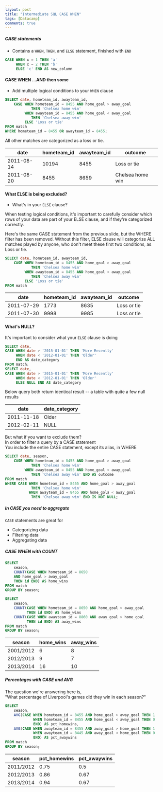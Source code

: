 ```yaml
---
layout: post
title: "Intermediate SQL CASE WHEN"
tags: [Datacamp]
comments: true
---
```


##### CASE statements
- Contains a `WHEN`, `THEN`, and `ELSE` statement, finished with `END`

```sql
CASE WHEN x = 1 THEN 'a'
     WHEN x = 2 THEN 'b'
     ELSE 'c' END AS new_column
```

#### CASE WHEN ...AND then some
- Add multiple logical conditions to your `WHEN` clause
```sql
SELECT date, hometeam_id, awayteam_id,
    CASE WHEN hometeam_id = 8455 AND home_goal > away_goal
            THEN 'Chelsea home win'
         WHEN awayteam_id = 8455 AND home_goal < away_goal
            THEN 'Chelsea away win'
         ELSE 'Loss or tie'
FROM match
WHERE hometeam_id = 8455 OR awayteam_id = 8455;
```

All other matches are categorized as a loss or tie.

| date       | hometeam_id | awayteam_id | outcome          |
|------------|-------------|-------------|------------------|
| 2011-08-14 | 10194       | 8455        | Loss or tie      |
| 2011-08-20 | 8455        | 8659        | Chelsea home win |

#### What ELSE is being excluded?
- What's in your `ELSE` clause?

When testing logical conditions, it's important to carefully consider which rows of your data are part of your ELSE clause, and if they're categorized correctly.

Here's the same CASE statement from the previous slide, but the WHERE filter has been removed. Without this filter, ELSE clause will categorize ALL matches played by anyone, who don't meet these first two conditions, as Loss or tie.

```sql
SELECT date, hometeam_id, awayteam_id,
    CASE WHEN hometeam_id = 8455 AND home_goal > away_goal
            THEN 'Chelsea home win'
         WHEN awayteam_id = 8455 AND home_goal < away_goal
            THEN 'Chelsea away win'
         ELSE 'Loss or tie'
FROM match
```

| date       | hometeam_id | awayteam_id | outcome     |
|------------|-------------|-------------|-------------|
| 2011-07-29 | 1773        | 8635        | Loss or tie |
| 2011-07-30 | 9998        | 9985        | Loss or tie |

#### What's NULL?

It's important to consider what your `ELSE` clause is doing

```sql
SELECT date,
CASE WHEN date > '2015-01-01' THEN 'More Recently'
     WHEN date < '2012-01-01' THEN 'Older'
     END AS date_category
FROM match;
SELECT date,
CASE WHEN date > '2015-01-01' THEN 'More Recently'
     WHEN date < '2012-01-01' THEN 'Older'
     ELSE NULL END AS date_category
```
Below query both return identical result -- a table with quite a few null results


| date       | date_category |
|------------|---------------|
| 2011-11-18 | Older         |
| 2012-02-11 | NULL          |

But what if you want to exclude them?  
In order to filter a query by a CASE statement  
You include the entire CASE statement, except its alias, in WHERE

```sql
SELECT date, season,
    CASE WHEN hometeam_id = 8455 AND home_goal > away_goal
            THEN 'Chelsea home win'
         WHEN awayteam_id = 8455 AND home_goal < away_goal
            THEN 'Chelsea away win' END AS outcome
FROM match
WHERE CASE WHEN hometeam_id = 8455 AND home_goal > away_goal
            THEN 'Chelsea home win'
           WHEN awayteam_id = 8455 AND home_gola < away_goal
            THEN 'Chelsea away win' END IS NOT NULL;
```



##### In CASE you need to aggregate
`CASE` statements are great for
- Categorizing data
- Filtering data
- Aggregating data


##### CASE WHEN with COUNT

```sql
SELECT 
    season,
    COUNT(CASE WHEN hometeam_id = 8650
    AND home_goal > away_goal
    THEN id END) AS home_wins
FROM match
GROUP BY season;
```

```sql
SELECT
    season,
    COUNT(CASE WHEN hometeam_id = 8650 AND home_goal > away_goal
          THEN id END) AS home_wins
    COUNT(CASE WHEN awayteam_id = 8860 AND away_goal > home_goal
          THEN id END) AS away_wins
FROM match
GROUP BY season;
```

| season    | home_wins | away_wins |
|-----------|-----------|-----------|
| 2001/2012 | 6         | 8         |
| 2012/2013 | 9         | 7         |
| 2013/2014 | 16        | 10        |



##### Percentages with CASE and AVG

The question we're answering here is,  
"What percentage of Liverpool's games did they win in each season?"

```sql
SELECT
    season,
    AVG(CASE WHEN hometeam_id = 8455 AND home_goal > away_goal THEN 1
             WHEN hometeam_id = 8455 AND home_goal < away_goal THEN 0
             END) AS pct_homewins,
    AVG(CASE WHEN awayteam_id = 8455 AND away_goal > home_goal THEN 1
             WHEN awayteam_id = 8445 AND away_goal < home_goal THEN 0
             END) AS pct_awaywins
FROM match
GROUP BY season;
```

| season    | pct_homewins | pct_awaywins |
|-----------|--------------|--------------|
| 2011/2012 | 0.75         | 0.5          |
| 2012/2013 | 0.86         | 0.67         |
| 2013/2014 | 0.94         | 0.67         |